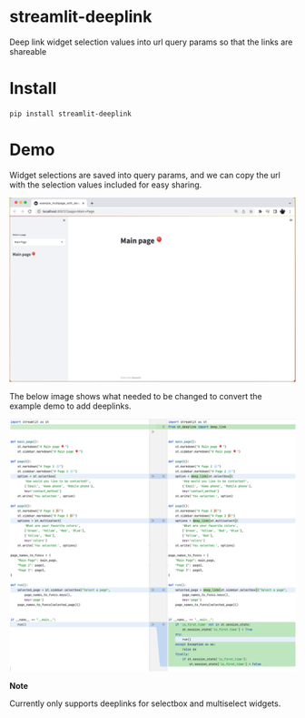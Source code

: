 # streamlit-deeplink
Deep link widget selection values into url query params so that the links are shareable 


# Install
```
pip install streamlit-deeplink

```


# Demo
Widget selections are saved into query params, and we can copy the url with the selection values included for easy sharing.

![example image](https://github.com/karthik17/streamlit-deeplink/raw/main/example_demo.gif)



The below image shows what needed to be changed to convert the example demo to add deeplinks.

![example diff image](https://github.com/karthik17/streamlit-deeplink/raw/main/example_diff.png)



  **Note**

Currently only supports deeplinks for selectbox and multiselect widgets.
